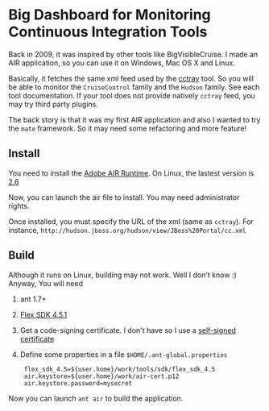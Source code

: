 # Big Dashboard for Monitoring Continuous Integration Tools
Back in 2009, it was inspired by other tools like BigVisibleCruise. I made an AIR application, so you can use it on Windows, Mac OS X and Linux.

Basically, it fetches the same xml feed used by the [cctray](http://www.cruisecontrolnet.org/projects/ccnet/wiki/Visualizers) tool. So you will be able to monitor the `CruiseControl` family and  the `Hudson` family. See each tool documentation. If your tool does not provide natively `cctray` feed, you may try third party plugins.

The back story is that it was my first AIR application and also I wanted to try the `mate` framework. So it may need some refactoring and more feature!

## Install
You need to install the [Adobe AIR Runtime](http://get.adobe.com/air/).
On Linux, the lastest version is [2.6](http://helpx.adobe.com/air/kb/archived-air-sdk-version.html)

Now, you can launch the air file to install. You may need administrator rights.

Once installed, you must specify the URL of the xml (same as `cctray`). For instance, `http://hudson.jboss.org/hudson/view/JBoss%20Portal/cc.xml`

## Build
Although it runs on Linux, building may not work. Well I don't know :)
Anyway, You will need

1. ant 1.7+
2. [Flex SDK 4.5.1](http://sourceforge.net/adobe/flexsdk/wiki/Download%20Flex%204.5/)
3. Get a code-signing certificate. I don't have so I use a [self-signed certificate](http://help.adobe.com/en_US/air/build/WS5b3ccc516d4fbf351e63e3d118666ade46-7f74.html)
4. Define some properties in a file `$HOME/.ant-global.properties`

        flex_sdk_4.5=${user.home}/work/tools/sdk/flex_sdk_4.5
        air.keystore=${user.home}/work/air-cert.p12
        air.keystore.password=mysecret

Now you can launch `ant air` to build the application.

